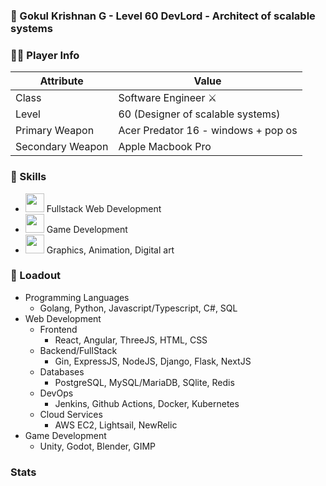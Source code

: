 ### 👾 Gokul Krishnan G - Level 60 DevLord - Architect of scalable systems

### 🧙‍♂️ Player Info

| __Attribute__    | __Value__ |
| -------- | ------- |
| Class  | Software Engineer ⚔️    |
| Level | 60 (Designer of scalable systems)     |
| Primary Weapon    | Acer Predator 16 - windows + pop os    |
| Secondary Weapon    | Apple Macbook Pro    |


### 🎯 Skills
- <img src="https://media.giphy.com/media/WUlplcMpOCEmTGBtBW/giphy.gif" width="30"> Fullstack Web Development
- <img src="https://media4.giphy.com/media/v1.Y2lkPTc5MGI3NjExc2Rva3kyZXJxc2o5ODdreW9kYWhieTl2cGptcTMzM2d1ZHpncjM4dCZlcD12MV9pbnRlcm5hbF9naWZfYnlfaWQmY3Q9Zw/S3thLnRWEpRwq6iDIO/giphy.gif" width="30"> Game Development
- <img src="https://media.giphy.com/media/v1.Y2lkPTc5MGI3NjExZzUzcTZidDRzZmNwMWIyYThkejdtZzc1NWNjZ2xpYXZxZ2Rkc29tZSZlcD12MV9naWZzX3NlYXJjaCZjdD1n/d31vTpVi1LAcDvdm/giphy.gif" width="30"> Graphics, Animation, Digital art

### 🏹 Loadout
- Programming Languages
    - Golang, Python, Javascript/Typescript, C#, SQL 
- Web Development
  - Frontend
      - React, Angular, ThreeJS, HTML, CSS
  - Backend/FullStack
      - Gin, ExpressJS, NodeJS, Django, Flask, NextJS
  - Databases
      - PostgreSQL, MySQL/MariaDB, SQlite, Redis 
  - DevOps
      - Jenkins, Github Actions, Docker, Kubernetes
  - Cloud Services
      - AWS EC2, Lightsail, NewRelic
- Game Development
    - Unity, Godot, Blender, GIMP

### Stats
<!--
### Hello World, I'm Gokul 👋

https://media.giphy.com/media/v1.Y2lkPTc5MGI3NjExNXQ4aHQ3bGQza3ZnYXQyamhxNWY0Y202OXBtMWVwNDh4YXNweHl5dyZlcD12MV9naWZzX3NlYXJjaCZjdD1n/1ylOHgLDKw7eD8WgoB/giphy.gif

https://media.giphy.com/media/v1.Y2lkPTc5MGI3NjExZzUzcTZidDRzZmNwMWIyYThkejdtZzc1NWNjZ2xpYXZxZ2Rkc29tZSZlcD12MV9naWZzX3NlYXJjaCZjdD1n/d31vTpVi1LAcDvdm/giphy.gif
https://media1.giphy.com/media/v1.Y2lkPTc5MGI3NjExcGltdThsZ2NnZXFzZWZlczM2NGs0OXowZzNldjV1N2VoZ3RlaGRyZCZlcD12MV9pbnRlcm5hbF9naWZfYnlfaWQmY3Q9Zw/xuWkuYl33i28fIwkBM/giphy.gif
[![Gokul's GitHub stats](https://github-readme-stats.vercel.app/api?username=gokulkrh&show_icons=true&theme=holi&hide=issues)](https://github.com/gokulkrh)

<!-- <img width="" src="https://github-readme-stats.vercel.app/api/top-langs/?username=gokulkrh&theme=dark&layout=compact&hide_title=1&card_width=300" alt="Top language used in my repos" /> 

[![Top Langs](https://github-readme-stats.vercel.app/api/top-langs/?username=gokulkrh&theme=dark&layout=compact&hide_title=1)](https://github.com/gokulkrh/)


<!-- [![Top Langs](https://github-readme-stats.vercel.app/api/top-langs/?username=gokulkrh&theme=dark&hide=css,html&hide_progress=true)](https://github.com/gokulkrh/) 
if you like what i do, maybe buy me a coffee 🥺👉👈

<a href="https://www.buymeacoffee.com/#" target="_blank"><img src="https://cdn.buymeacoffee.com/buttons/v2/default-red.png" alt="Buy Me A Coffee" width="150" ></a>

### Connect with me:

[![website](./img/globe-light.svg)](https://codestackr.com#gh-light-mode-only)
[![website](./img/globe-dark.svg)](https://codestackr.com#gh-dark-mode-only)
&nbsp;&nbsp;
[![website](./img/youtube-light.svg)](https://youtube.com/codestackr#gh-light-mode-only)
[![website](./img/youtube-dark.svg)](https://youtube.com/codestackr#gh-dark-mode-only)
&nbsp;&nbsp;
[![website](./img/twitter-light.svg)](https://twitter.com/codestackr#gh-light-mode-only)
[![website](./img/twitter-dark.svg)](https://twitter.com/codestackr#gh-dark-mode-only)
&nbsp;&nbsp;
[![website](./img/linkedin-light.svg)](https://linkedin.com/in/codeSTACKr#gh-light-mode-only)
[![website](./img/linkedin-dark.svg)](https://linkedin.com/in/codeSTACKr#gh-dark-mode-only)
&nbsp;&nbsp;
[![website](./img/instagram-light.svg)](https://instagram.com/codeSTACKr#gh-light-mode-only)
[![website](./img/instagram-dark.svg)](https://instagram.com/codeSTACKr#gh-dark-mode-only)

<!--
**gokulkrh/gokulkrh** is a ✨ _special_ ✨ repository because its `README.md` (this file) appears on your GitHub profile.

Here are some ideas to get you started:

- 🔭 I’m currently working on ...
- 🌱 I’m currently learning ...
- 👯 I’m looking to collaborate on ...
- 🤔 I’m looking for help with ...
- 💬 Ask me about ...
- 📫 How to reach me: ...
- 😄 Pronouns: ...
- ⚡ Fun fact: ...
-->
